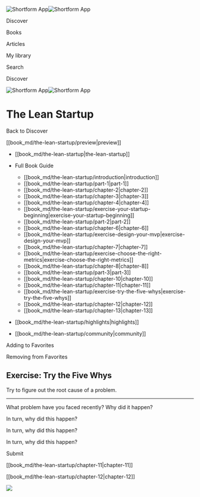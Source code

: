 ![Shortform App](/img/logo.36a2399e.svg)![Shortform App](/img/logo-dark.70c1b072.svg)

Discover

Books

Articles

My library

Search

Discover

![Shortform App](/img/logo.36a2399e.svg)![Shortform App](/img/logo-dark.70c1b072.svg)

# The Lean Startup

Back to Discover

[[book_md/the-lean-startup/preview|preview]]

  * [[book_md/the-lean-startup|the-lean-startup]]
  * Full Book Guide

    * [[book_md/the-lean-startup/introduction|introduction]]
    * [[book_md/the-lean-startup/part-1|part-1]]
    * [[book_md/the-lean-startup/chapter-2|chapter-2]]
    * [[book_md/the-lean-startup/chapter-3|chapter-3]]
    * [[book_md/the-lean-startup/chapter-4|chapter-4]]
    * [[book_md/the-lean-startup/exercise-your-startup-beginning|exercise-your-startup-beginning]]
    * [[book_md/the-lean-startup/part-2|part-2]]
    * [[book_md/the-lean-startup/chapter-6|chapter-6]]
    * [[book_md/the-lean-startup/exercise-design-your-mvp|exercise-design-your-mvp]]
    * [[book_md/the-lean-startup/chapter-7|chapter-7]]
    * [[book_md/the-lean-startup/exercise-choose-the-right-metrics|exercise-choose-the-right-metrics]]
    * [[book_md/the-lean-startup/chapter-8|chapter-8]]
    * [[book_md/the-lean-startup/part-3|part-3]]
    * [[book_md/the-lean-startup/chapter-10|chapter-10]]
    * [[book_md/the-lean-startup/chapter-11|chapter-11]]
    * [[book_md/the-lean-startup/exercise-try-the-five-whys|exercise-try-the-five-whys]]
    * [[book_md/the-lean-startup/chapter-12|chapter-12]]
    * [[book_md/the-lean-startup/chapter-13|chapter-13]]
  * [[book_md/the-lean-startup/highlights|highlights]]
  * [[book_md/the-lean-startup/community|community]]



Adding to Favorites 

Removing from Favorites 

## Exercise: Try the Five Whys

Try to figure out the root cause of a problem.

* * *

What problem have you faced recently? Why did it happen?

In turn, why did this happen?

In turn, why did this happen?

In turn, why did this happen?

Submit 

[[book_md/the-lean-startup/chapter-11|chapter-11]]

[[book_md/the-lean-startup/chapter-12|chapter-12]]

![](https://bat.bing.com/action/0?ti=56018282&Ver=2&mid=778a1f21-d3d7-4809-b698-871225671251&sid=1711133063fa11eebdec89a8b8ae3bbc&vid=171147a063fa11eea7440fcfeb230d96&vids=0&msclkid=N&pi=0&lg=en-US&sw=800&sh=600&sc=24&nwd=1&tl=Shortform%20%7C%20Book&p=https%3A%2F%2Fwww.shortform.com%2Fapp%2Fbook%2Fthe-lean-startup%2Fexercise-try-the-five-whys&r=&lt=437&evt=pageLoad&sv=1&rn=399478)
